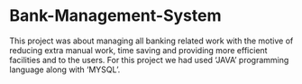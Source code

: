 # Bank-Management-System
This project was about managing all banking related work with the motive of  reducing extra manual work, time saving and providing more efficient facilities and to the users. For this project we had used ‘JAVA’ programming language along with ‘MYSQL’. 
